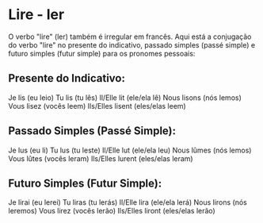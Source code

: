 # Lire - ler

O verbo "lire" (ler) também é irregular em francês. Aqui está a conjugação do verbo "lire" no presente do indicativo, 
passado simples (passé simple) e futuro simples (futur simple) para os pronomes pessoais:

## Presente do Indicativo:

Je lis (eu leio)
Tu lis (tu lês)
Il/Elle lit (ele/ela lê)
Nous lisons (nós lemos)
Vous lisez (vocês leem)
Ils/Elles lisent (eles/elas leem)


## Passado Simples (Passé Simple):

Je lus (eu li)
Tu lus (tu leste)
Il/Elle lut (ele/ela leu)
Nous lûmes (nós lemos)
Vous lûtes (vocês leram)
Ils/Elles lurent (eles/elas leram)


## Futuro Simples (Futur Simple):

Je lirai (eu lerei)
Tu liras (tu lerás)
Il/Elle lira (ele/ela lerá)
Nous lirons (nós leremos)
Vous lirez (vocês lerão)
Ils/Elles liront (eles/elas lerão)

